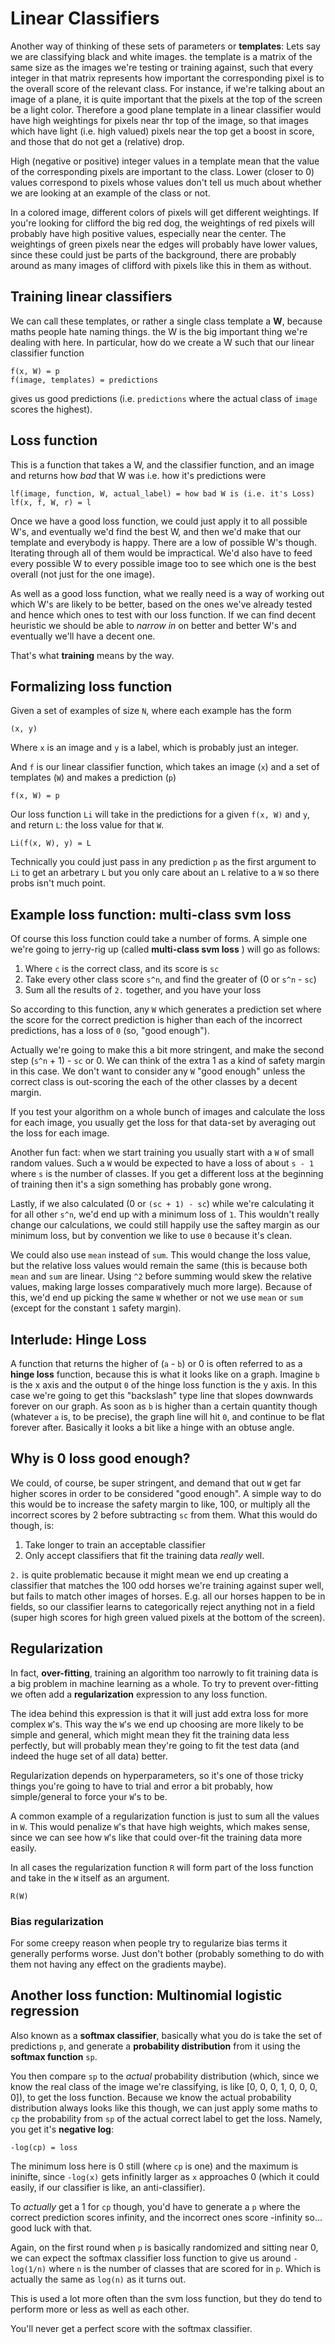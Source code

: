 # Linear Classifiers

Another way of thinking of these sets of parameters or **templates**: Lets say we are classifying black and white images. the template is a matrix of the same size as the images we're testing or training against, such that every integer in that matrix represents how important the corresponding pixel is to the overall score of the relevant class. For instance, if we're talking about an image of a plane, it is quite important that the pixels at the top of the screen be a light color. Therefore a good plane template in a linear classifier would have high weightings for pixels near thr top of the image, so that images which have light (i.e. high valued) pixels near the top get a boost in score, and those that do not get a (relative) drop.

High (negative or positive) integer values in a template mean that the value of the corresponding pixels are important to the class. Lower (closer to 0) values correspond to pixels whose values don't tell us much about whether we are looking at an example of the class or not. 

In a colored image, different colors of pixels will get different weightings. If you're looking for clifford the big red dog, the weightings of red pixels will probably have high positive values, especially near the center. The weightings of green pixels near the edges will probably have lower values, since these could just be parts of the background, there are probably around as many images of clifford with pixels like this in them as without.


## Training linear classifiers

We can call these templates, or rather a single class template a **W**, because maths people hate naming things. the W is the big important thing we're dealing with here. In particular, how do we create a W such that our linear classifier function

    f(x, W) = p
    f(image, templates) = predictions

gives us good predictions (i.e. `predictions` where the actual class of `image` scores the highest).

## Loss function

This is a function that takes a W, and the classifier function, and an image and returns how *bad* that W was i.e. how it's predictions were

    lf(image, function, W, actual_label) = how bad W is (i.e. it's Loss)
    lf(x, f, W, r) = l

Once we have a good loss function, we could just apply it to all possible W's, and eventually we'd find the best W, and then we'd make that our template and everybody is happy. There are a low of possible W's though. Iterating through all of them would be impractical. We'd also have to feed every possible W to every possible image too to see which one is the best overall (not just for the one image).

As well as a good loss function, what we really need is a way of working out which W's are likely to be better, based on the ones we've already tested and hence which ones to test with our loss function. If we can find decent heuristic we should be able to *narrow in* on better and better W's and eventually we'll have a decent one.

That's what **training** means by the way.

## Formalizing loss function

Given a set of examples of size `N`, where each example has the form

    (x, y)

Where `x` is an image and `y` is a label, which is probably just an integer.

And `f` is our linear classifier function, which takes an image (`x`) and a set of templates (`W`) and makes a prediction (`p`)

    f(x, W) = p

Our loss function `Li` will take in the predictions for a given `f(x, W)` and `y`, and return `L`: the loss value for that `W`. 

    Li(f(x, W), y) = L

Technically you could just pass in any prediction `p` as the first argument to `Li` to get an arbetrary `L` but you only care about an `L` relative to a `W` so there probs isn't much point. 

## Example loss function: multi-class svm loss

Of course this loss function could take a number of forms. A simple one we're going to jerry-rig up (called **multi-class svm loss** ) will go as follows:

1. Where `c` is the correct class, and its score is `sc` 
2. Take every other class score `s^n`, and find the greater of (0 or `s^n` - `sc`)
3. Sum all the results of `2.` together, and you have your loss

So according to this function, any `W` which generates a prediction set where the score for the correct prediction is higher than each of the incorrect predictions, has a loss of `0` (so, "good enough"). 

Actually we're going to make this a bit more stringent, and make the second step (`s^n` + 1) - `sc` or 0. We can think of the extra 1 as a kind of safety margin in this case. We don't want to consider any `W` "good enough" unless the correct class is out-scoring the each of the other classes by a decent margin.

If you test your algorithm on a whole bunch of images and calculate the loss for each image, you usually get the loss for that data-set by averaging out the loss for each image.

Another fun fact: when we start training you usually start with a `W` of small random values. Such a `W` would be expected to have a loss of about `s - 1` where `s` is the number of classes. If you get a different loss at the beginning of training then it's a sign something has probably gone wrong.

Lastly, if we also calculated (0 or `(sc + 1) - sc`) while we're calculating it for all other `s^n`, we'd end up with a minimum loss of `1`. This wouldn't really change our calculations, we could still happily use the saftey margin as our minimum loss, but by convention we like to use `0` because it's clean.

We could also use `mean` instead of `sum`. This would change the loss value, but the relative loss values would remain the same (this is because both `mean` and `sum` are linear. Using `^2` before summing would skew the relative values, making large losses comparatively much more large). Because of this, we'd end up picking the same `W` whether or not we use `mean` or `sum` (except for the constant `1` safety margin).

## Interlude: Hinge Loss

A function that returns the higher of (`a` - `b`) or  0 is often referred to as a **hinge loss** function, because this is what it looks like on a graph. Imagine `b` is the x axis and the output `0` of the hinge loss function is the y axis. In this case we're going to get this "backslash" type line that slopes downwards forever on our graph. As soon as `b` is higher than a certain quantity though (whatever `a` is, to be precise), the graph line will hit `0`, and continue to be flat forever after. Basically it looks a bit like a hinge with an obtuse angle. 

## Why is 0 loss good enough?

We could, of course, be super stringent, and demand that out `W` get far higher scores in order to be considered "good enough". A simple way to do this would be to increase the safety margin to like, 100, or multiply all the incorrect scores by 2 before subtracting `sc` from them. What this would do though, is:

1. Take longer to train an acceptable classifier
2. Only accept classifiers that fit the training data *really* well. 

`2.` is quite problematic because it might mean we end up creating a classifier that matches the 100 odd horses we're training against super well, but fails to match other images of horses. E.g. all our horses happen to be in fields, so our classifier learns to categorically reject anything not in a field (super high scores for high green valued pixels at the bottom of the screen).  

## Regularization

In fact, **over-fitting**, training an algorithm too narrowly to fit training data is a big problem in machine learning as a whole. To try to prevent over-fitting we often add a **regularization** expression to any loss function.

The idea behind this expression is that it will just add extra loss for more complex `W`'s. This way the `W`'s we end up choosing are more likely to be simple and general, which might mean they fit the training data less perfectly, but will probably mean they're going to fit the test data (and indeed the huge set of all data) better.

Regularization depends on hyperparameters, so it's one of those tricky things you're going to have to trial and error a bit probably, how simple/general to force your `W`'s to be.

A common example of a regularization function is just to sum all the values in `W`. This would penalize `W`'s that have high weights, which makes sense, since we can see how `W`'s like that could over-fit the training data more easily.

In all cases the regularization function `R` will form part of the loss function and take in the `W` itself as an argument.

    R(W)

### Bias regularization

For some creepy reason when people try to regularize bias terms it generally performs worse. Just don't bother (probably something to do with them not having any effect on the gradients maybe).

## Another loss function: Multinomial logistic regression

Also known as a **softmax classifier**, basically what you do is take the set of predictions `p`, and generate a **probability distribution** from it using the **softmax function** `sp`. 

You then compare `sp` to the *actual* probability distribution (which, since we know the real class of the image we're classifying, is like [0, 0, 0, 1, 0, 0, 0, 0]), to get the loss function. Because we know the actual probability distribution always  looks like this though, we can just apply some maths to `cp` the probability from `sp` of the actual correct label to get the loss. Namely, you get it's **negative log**:

    -log(cp) = loss

The minimum loss here is 0 still (where `cp` is one) and the maximum is ininifte, since `-log(x)` gets infinitly larger as `x` approaches 0 (which it could easily, if our classifier is like, an anti-classifier). 

To *actually* get a 1 for `cp` though, you'd have to generate a `p` where the correct prediction scores infinity, and the incorrect ones score -infinity so... good luck with that.

Again, on the first round when `p` is basically randomized and sitting near 0, we can expect the softmax classifier loss function to give us around `-log(1/n)` where `n` is the number of classes that are scored for in `p`. Which is actually the same as `log(n)` as it turns out.

This is used a lot more often than the svm loss function, but they do tend to perform more or less as well as each other.

You'll never get a perfect score with the softmax classifier.

